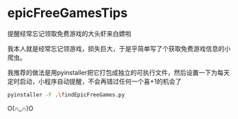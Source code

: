 # epicFreeGamesTips
提醒经常忘记领取免费游戏的大头虾来白嫖啦


我本人就是经常忘记领游戏，损失巨大，于是乎简单写了个获取免费游戏信息的小爬虫。

我推荐的做法是用pyinstaller把它打包成独立的可执行文件，然后设置一下为每天定时启动，小程序自动提醒，不会再错过任何一个喜+1的机会了
```bash
pyinstaller -F .\findEpicFreeGames.py
```
O(∩_∩)O
